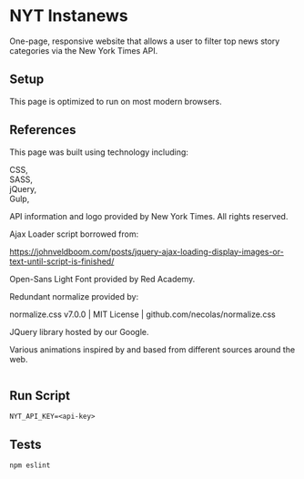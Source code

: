 # NYT Instanews
One-page, responsive website that allows a user to filter top news story categories via the New York Times API.

## Setup
This page is optimized to run on most modern browsers. 

## References

This page was built using technology including:

CSS,  
SASS,  
jQuery,  
Gulp,  

API information and logo provided by New York Times. All rights reserved. 

Ajax Loader script borrowed from:

https://johnveldboom.com/posts/jquery-ajax-loading-display-images-or-text-until-script-is-finished/

Open-Sans Light Font provided by Red Academy.

Redundant normalize provided by:

normalize.css v7.0.0 | MIT License | github.com/necolas/normalize.css

JQuery library hosted by our Google. 

Various animations inspired by and based from different sources around the web.

```

```

## Run Script

```
NYT_API_KEY=<api-key>

```

## Tests

```
npm eslint
```


